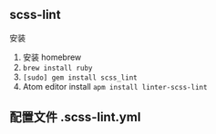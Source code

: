 ## scss-lint
安装
1. 安装 homebrew
2. `brew install ruby`
3. `[sudo] gem install scss_lint`
4. Atom editor install `apm install linter-scss-lint`
## 配置文件 .scss-lint.yml
